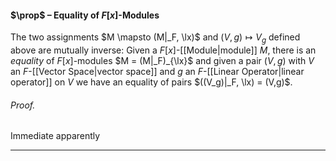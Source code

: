 #### $\prop$ – Equality of $F[x]$-Modules
The two assignments $M \mapsto (M|_F, \lx)$ and $(V, g) \mapsto V_g$ defined above are mutually inverse:
Given a $F[x]$-[[Module|module]] $M$, there is an *equality* of $F[x]$-modules $M = (M|_F)_{\lx}$
and given a pair $(V, g)$ with $V$ an $F$-[[Vector Space|vector space]] and $g$ an $F$-[[Linear Operator|linear operator]] on $V$
we have an equality of pairs $((V_g)|_F, \lx) = (V,g)$.

###### *Proof.* 
Immediate apparently
***